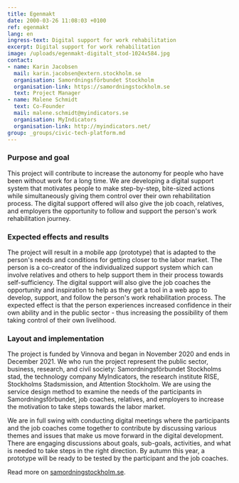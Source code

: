 ```yaml
---
title: Egenmakt
date: 2000-03-26 11:08:03 +0100
ref: egenmakt
lang: en
ingress-text: Digital support for work rehabilitation
excerpt: Digital support for work rehabilitation
image: /uploads/egenmakt-digitalt_stod-1024x584.jpg
contact:
- name: Karin Jacobsen
  mail: karin.jacobsen@extern.stockholm.se
  organisation: Samordningsförbundet Stockholm
  organisation-link: https://samordningstockholm.se
  text: Project Manager
- name: Malene Schmidt
  text: Co-Founder
  mail: malene.schmidt@myindicators.se
  organisation: MyIndicators
  organisation-link: http://myindicators.net/
group: _groups/civic-tech-platform.md
---
```


### Purpose and goal

This project will contribute to increase the autonomy for people who have been without work for a long time. We are developing a digital support system that motivates people to make step-by-step, bite-sized actions while simultaneously giving them control over their own rehabilitation process. The digital support offered will also give the job coach, relatives, and employers the opportunity to follow and support the person's work rehabilitation journey.

### Expected effects and results

The project will result in a mobile app (prototype) that is adapted to the person's needs and conditions for getting closer to the labor market. The person is a co-creator of the individualized support system which can involve relatives and others to help support them in their process towards self-sufficiency. The digital support will also give the job coaches the opportunity and inspiration to help as they get a tool in a web app to develop, support, and follow the person's work rehabilitation process. The expected effect is that the person experiences increased confidence in their own ability and in the public sector - thus increasing the possibility of them taking control of their own livelihood.

### Layout and implementation

The project is funded by Vinnova and began in November 2020 and ends in December 2021. We who run the project represent the public sector, business, research, and civil society: Samordningsförbundet Stockholms stad, the technology company MyIndicators, the research institute RISE, Stockholms Stadsmission, and Attention Stockholm. We are using the service design method to examine the needs of the participants in Samordningsförbundet, job coaches, relatives, and employers to increase the motivation to take steps towards the labor market.

We are in full swing with conducting digital meetings where the participants and the job coaches come together to contribute by discussing various themes and issues that make us move forward in the digital development. There are engaging discussions about goals, sub-goals, activities, and what is needed to take steps in the right direction. By autumn this year, a prototype will be ready to be tested by the participant and the job coaches.

Read more on [samordningstockholm.se](https://samordningstockholm.se/insatser/digitalt-stod-for-okad-egenmakt/).
